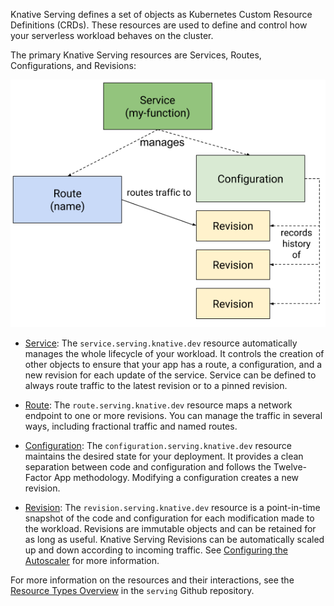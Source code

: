 <!-- Snippet used in the following topics:
- /docs/serving/README.md
- /docs/concepts/README.md
-->
Knative Serving defines a set of objects as Kubernetes Custom Resource
Definitions (CRDs). These resources are used to define and control how your
serverless workload behaves on the cluster.

The primary Knative Serving resources are Services, Routes, Configurations, and Revisions:

![Diagram that displays how the Serving resources coordinate with each other.](https://github.com/knative/serving/raw/main/docs/spec/images/object_model.png)

- [Service](https://github.com/knative/specs/blob/main/specs/serving/knative-api-specification-1.0.md#service):
  The `service.serving.knative.dev` resource automatically manages the whole
  lifecycle of your workload. It controls the creation of other objects to
  ensure that your app has a route, a configuration, and a new revision for each
  update of the service. Service can be defined to always route traffic to the
  latest revision or to a pinned revision.

- [Route](https://github.com/knative/specs/blob/main/specs/serving/knative-api-specification-1.0.md#route):
  The `route.serving.knative.dev` resource maps a network endpoint to one or
  more revisions. You can manage the traffic in several ways, including
  fractional traffic and named routes.

- [Configuration](https://github.com/knative/specs/blob/main/specs/serving/knative-api-specification-1.0.md#configuration):
  The `configuration.serving.knative.dev` resource maintains the desired state
  for your deployment. It provides a clean separation between code and
  configuration and follows the Twelve-Factor App methodology. Modifying a
  configuration creates a new revision.

- [Revision](https://github.com/knative/specs/blob/main/specs/serving/knative-api-specification-1.0.md#revision):
  The `revision.serving.knative.dev` resource is a point-in-time snapshot of the
  code and configuration for each modification made to the workload. Revisions
  are immutable objects and can be retained for as long as useful. Knative
  Serving Revisions can be automatically scaled up and down according to
  incoming traffic. See
  [Configuring the Autoscaler](autoscaling/README.md) for more
  information.

For more information on the resources and their interactions, see the [Resource Types Overview](https://github.com/knative/specs/blob/main/specs/serving/overview.md) in the `serving` Github repository.
